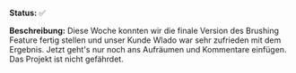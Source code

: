 **Status:**  ✅

**Beschreibung:** Diese Woche konnten wir die finale Version des Brushing Feature fertig stellen und unser Kunde Wlado war sehr zufrieden mit dem Ergebnis. Jetzt geht's nur noch ans Aufräumen und Kommentare einfügen. Das Projekt ist nicht gefährdet.
